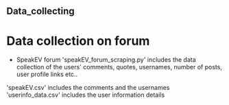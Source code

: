 ## Data_collecting

# Data collection on forum

- SpeakEV forum
'speakEV_forum_scraping.py' includes the data collection of the users' comments, quotes, usernames, number of posts, user profile links etc..

'speakEV.csv' includes the comments and the usernames
'userinfo_data.csv' includes the user information details

